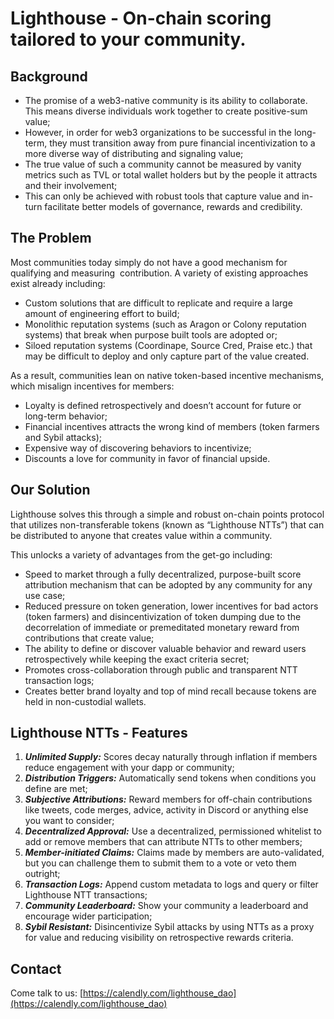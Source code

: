 # Lighthouse - On-chain scoring tailored to your community.

## Background

- The promise of a web3-native community is its ability to collaborate. This means diverse individuals work together to create positive-sum value;
- However, in order for web3 organizations to be successful in the long-term, they must transition away from pure financial incentivization to a more diverse way of distributing and signaling value;
- The true value of such a community cannot be measured by vanity metrics such as TVL or total wallet holders but by the people it attracts and their involvement;
- This can only be achieved with robust tools that capture value and in-turn facilitate better models of governance, rewards and credibility.

## The Problem

Most communities today simply do not have a good mechanism for qualifying and measuring  contribution. A variety of existing approaches exist already including:

- Custom solutions that are difficult to replicate and require a large amount of engineering effort to build;
- Monolithic reputation systems (such as Aragon or Colony reputation systems) that break when purpose built tools are adopted or;
- Siloed reputation systems (Coordinape, Source Cred, Praise etc.) that may be difficult to deploy and only capture part of the value created.

As a result, communities lean on native token-based incentive mechanisms, which misalign incentives for members:

- Loyalty is defined retrospectively and doesn’t account for future or long-term behavior;
- Financial incentives attracts the wrong kind of members (token farmers and Sybil attacks);
- Expensive way of discovering behaviors to incentivize;
- Discounts a love for community in favor of financial upside.

## Our Solution

Lighthouse solves this through a simple and robust on-chain points protocol that utilizes non-transferable tokens (known as “Lighthouse NTTs”) that can be distributed to anyone that creates value within a community.

This unlocks a variety of advantages from the get-go including:

- Speed to market through a fully decentralized, purpose-built score attribution mechanism that can be adopted by any community for any use case;
- Reduced pressure on token generation, lower incentives for bad actors (token farmers) and disincentivization of token dumping due to the decorrelation of immediate or premeditated monetary reward from contributions that create value;
- The ability to define or discover valuable behavior and reward users retrospectively while keeping the exact criteria secret;
- Promotes cross-collaboration through public and transparent NTT transaction logs;
- Creates better brand loyalty and top of mind recall because tokens are held in non-custodial wallets.

## Lighthouse NTTs - Features

1. ***Unlimited Supply:*** Scores decay naturally through inflation if members reduce engagement with your dapp or community;
2. ***Distribution Triggers:*** Automatically send tokens when conditions you define are met;
3. ***Subjective Attributions:*** Reward members for off-chain contributions like tweets, code merges, advice, activity in Discord or anything else you want to consider;
4. ***Decentralized Approval:*** Use a decentralized, permissioned whitelist to add or remove members that can attribute NTTs to other members;
5. ***Member-initiated Claims:*** Claims made by members are auto-validated, but you can challenge them to submit them to a vote or veto them outright;
6. ***Transaction Logs:*** Append custom metadata to logs and query or filter Lighthouse NTT transactions;
7. ***Community Leaderboard:*** Show your community a leaderboard and encourage wider participation;
8. ***Sybil Resistant:*** Disincentivize Sybil attacks by using NTTs as a proxy for value and reducing visibility on retrospective rewards criteria.

## Contact

Come talk to us: [https://calendly.com/lighthouse_dao](https://calendly.com/lighthouse_dao)
